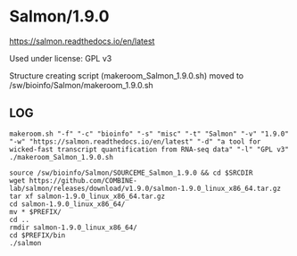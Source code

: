 Salmon/1.9.0
============

<https://salmon.readthedocs.io/en/latest>

Used under license:
GPL v3


Structure creating script (makeroom_Salmon_1.9.0.sh) moved to /sw/bioinfo/Salmon/makeroom_1.9.0.sh

LOG
---

    makeroom.sh "-f" "-c" "bioinfo" "-s" "misc" "-t" "Salmon" "-v" "1.9.0" "-w" "https://salmon.readthedocs.io/en/latest" "-d" "a tool for wicked-fast transcript quantification from RNA-seq data" "-l" "GPL v3"
    ./makeroom_Salmon_1.9.0.sh

    source /sw/bioinfo/Salmon/SOURCEME_Salmon_1.9.0 && cd $SRCDIR
    wget https://github.com/COMBINE-lab/salmon/releases/download/v1.9.0/salmon-1.9.0_linux_x86_64.tar.gz
    tar xf salmon-1.9.0_linux_x86_64.tar.gz
    cd salmon-1.9.0_linux_x86_64/
    mv * $PREFIX/
    cd ..
    rmdir salmon-1.9.0_linux_x86_64/
    cd $PREFIX/bin
    ./salmon
